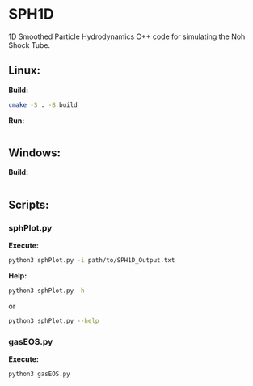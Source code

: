 # SPH1D
1D Smoothed Particle Hydrodynamics C++ code for simulating the Noh Shock Tube.

## Linux:

**Build:**
```bash
cmake -S . -B build
```
**Run:**
```bash
```

## Windows:

**Build:**
```powershell
```

## Scripts:

### sphPlot.py

**Execute:**
```bash
python3 sphPlot.py -i path/to/SPH1D_Output.txt
```
**Help:**
```bash
python3 sphPlot.py -h
```
or
```bash
python3 sphPlot.py --help
```

### gasEOS.py
**Execute:**
```bash
python3 gasEOS.py
```
